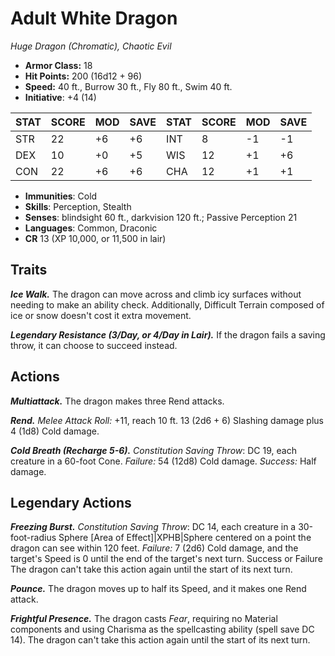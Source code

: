 # Adult White Dragon

*Huge Dragon (Chromatic), Chaotic Evil*

- **Armor Class:** 18
- **Hit Points:** 200 (16d12 + 96)
- **Speed:** 40 ft., Burrow 30 ft., Fly 80 ft., Swim 40 ft.
- **Initiative**: +4 (14)

|STAT|SCORE|MOD|SAVE|STAT|SCORE|MOD|SAVE|
| --- | --- | --- | ---- |---| --- | --- | ---- |
| STR | 22 | +6 | +6 | INT | 8 | -1 | -1 |
| DEX | 10 | +0 | +5 | WIS | 12 | +1 | +6 |
| CON | 22 | +6 | +6 | CHA | 12 | +1 | +1 |

- **Immunities**: Cold
- **Skills**: Perception, Stealth
- **Senses**: blindsight 60 ft., darkvision 120 ft.; Passive Perception 21
- **Languages**: Common, Draconic
- **CR** 13 (XP 10,000, or 11,500 in lair)

## Traits

***Ice Walk.*** The dragon can move across and climb icy surfaces without needing to make an ability check. Additionally, Difficult Terrain composed of ice or snow doesn't cost it extra movement.

***Legendary Resistance (3/Day, or 4/Day in Lair).*** If the dragon fails a saving throw, it can choose to succeed instead.


## Actions

***Multiattack.*** The dragon makes three Rend attacks.

***Rend.*** *Melee Attack Roll:* +11, reach 10 ft. 13 (2d6 + 6) Slashing damage plus 4 (1d8) Cold damage.

***Cold Breath (Recharge 5-6).*** *Constitution Saving Throw*: DC 19, each creature in a 60-foot Cone. *Failure:*  54 (12d8) Cold damage. *Success:*  Half damage.


## Legendary Actions

***Freezing Burst.*** *Constitution Saving Throw*: DC 14, each creature in a 30-foot-radius Sphere [Area of Effect]|XPHB|Sphere centered on a point the dragon can see within 120 feet. *Failure:*  7 (2d6) Cold damage, and the target's Speed is 0 until the end of the target's next turn. Success or Failure The dragon can't take this action again until the start of its next turn.

***Pounce.*** The dragon moves up to half its Speed, and it makes one Rend attack.

***Frightful Presence.*** The dragon casts *Fear*, requiring no Material components and using Charisma as the spellcasting ability (spell save DC 14). The dragon can't take this action again until the start of its next turn.
